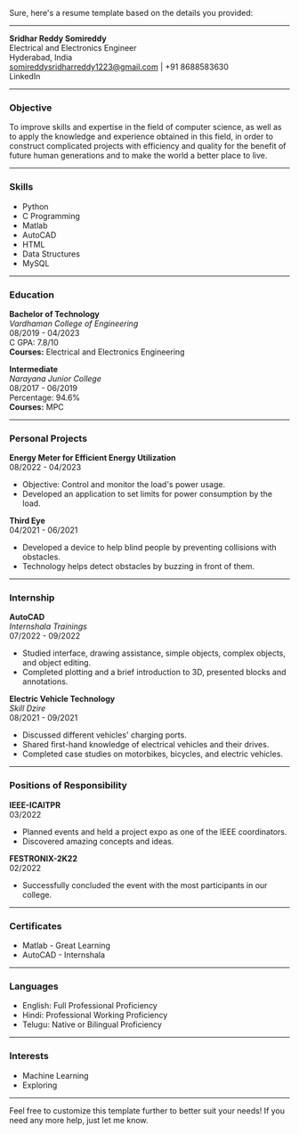 Sure, here's a resume template based on the details you provided:

---

**Sridhar Reddy Somireddy**  
Electrical and Electronics Engineer  
Hyderabad, India  
somireddysridharreddy1223@gmail.com | +91 8688583630  
LinkedIn

---

### Objective
To improve skills and expertise in the field of computer science, as well as to apply the knowledge and experience obtained in this field, in order to construct complicated projects with efficiency and quality for the benefit of future human generations and to make the world a better place to live.

---

### Skills
- Python
- C Programming
- Matlab
- AutoCAD
- HTML
- Data Structures
- MySQL

---

### Education
**Bachelor of Technology**  
*Vardhaman College of Engineering*  
08/2019 - 04/2023  
C GPA: 7.8/10  
**Courses:** Electrical and Electronics Engineering

**Intermediate**  
*Narayana Junior College*  
08/2017 - 06/2019  
Percentage: 94.6%  
**Courses:** MPC

---

### Personal Projects
**Energy Meter for Efficient Energy Utilization**  
08/2022 - 04/2023  
- Objective: Control and monitor the load's power usage.
- Developed an application to set limits for power consumption by the load.

**Third Eye**  
04/2021 - 06/2021  
- Developed a device to help blind people by preventing collisions with obstacles.
- Technology helps detect obstacles by buzzing in front of them.

---

### Internship
**AutoCAD**  
*Internshala Trainings*  
07/2022 - 09/2022  
- Studied interface, drawing assistance, simple objects, complex objects, and object editing.
- Completed plotting and a brief introduction to 3D, presented blocks and annotations.

**Electric Vehicle Technology**  
*Skill Dzire*  
08/2021 - 09/2021  
- Discussed different vehicles' charging ports.
- Shared first-hand knowledge of electrical vehicles and their drives.
- Completed case studies on motorbikes, bicycles, and electric vehicles.

---

### Positions of Responsibility
**IEEE-ICAITPR**  
03/2022  
- Planned events and held a project expo as one of the IEEE coordinators.
- Discovered amazing concepts and ideas.

**FESTRONIX-2K22**  
02/2022  
- Successfully concluded the event with the most participants in our college.

---

### Certificates
- Matlab - Great Learning
- AutoCAD - Internshala

---

### Languages
- English: Full Professional Proficiency
- Hindi: Professional Working Proficiency
- Telugu: Native or Bilingual Proficiency

---

### Interests
- Machine Learning
- Exploring

---

Feel free to customize this template further to better suit your needs! If you need any more help, just let me know.
